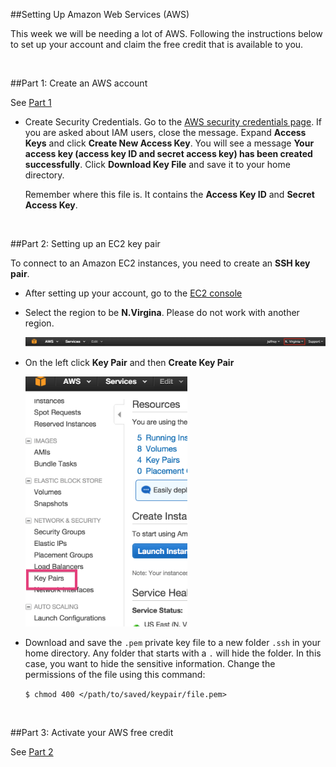 ##Setting Up Amazon Web Services (AWS)

This week we will be needing a lot of AWS. Following the instructions below to set up your account
and claim the free credit that is available to you.

<br>

##Part 1: Create an AWS account

See [Part 1][setup_aws]

- Create Security Credentials.  Go to the 
  [AWS security credentials page](https://console.aws.amazon.com/iam/home?#security_credential).
  If you are asked about IAM users, close the message.  Expand **Access Keys** and click **Create New
  Access Key**.  You will see a message **Your access key (access key ID and secret access key) has been
  created successfully**. Click **Download Key File** and save it to your home directory. 
  
  Remember where this file is. It contains the **Access Key ID** and **Secret Access Key**. 
  
<br>

##Part 2: Setting up an EC2 key pair

To connect to an Amazon EC2 instances, you need to create an **SSH key pair**. 

- After setting up your account, go to the [EC2 console](https://console.aws.amazon.com/ec2)

- Select the region to be **N.Virgina**. Please do not work with another region.

  ![image](img/region.png)

- On the left click **Key Pair** and then **Create Key Pair**
  
  <img height="400px" src="img/keypair.png">
    
- Download and save the `.pem` private key file to a new folder `.ssh` in your home directory. Any folder
  that starts with a `.` will hide the folder. In this case, you want to hide the sensitive information.
  Change the permissions of the file using this command:

  ```$ chmod 400 </path/to/saved/keypair/file.pem>```

<br>

##Part 3: Activate your AWS free credit

See [Part 2][setup_aws]

[setup_aws]:https://github.com/GalvanizeDataScience/unix/edit/master/setup_aws.md
